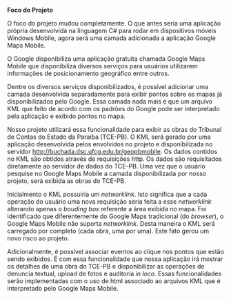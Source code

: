 **Foco do Projeto**

O foco do projeto mudou completamente. O que antes seria uma aplicação própria desenvolvida na linguagem C# para rodar em dispositivos móveis Windows Mobile, agora será uma camada adicionada a aplicação Google Maps Mobile.

O Google disponibiliza uma aplicação gratuita chamada Google Maps Mobile que disponibiliza diversos serviços para usuários utilizarem informações de posicionamento geográfico entre outros.

Dentre os diversos serviços disponibilizados, é possível adicionar uma camada desenvolvida separadamente para exibir pontos sobre os mapas já disponibilizados pelo Google. Essa camada nada mais é que um arquivo KML que feito de acordo com os padrões do Google pode ser interpretado pela aplicação e exibido pontos no mapa.

Nosso projeto utilizará essa funcionalidade para exibir as obras do Tribunal de Contas do Estado da Paraíba (TCE-PB). O KML será gerado por uma aplicação desenvolvida pelos envolvidos no projeto e disponíbilizada no servidor http://buchada.dsc.ufcg.edu.br/geopbmobile. Os dados contidos no KML são obtidos através de requisições http. Os dados são requisitados diretamente ao servidor de dados do TCE-PB.
Uma vez que o usuário pesquise no Google Maps Mobile a camada disponibilizada por nosso projeto, será exibida as obras do TCE-PB.

Inicialmento o KML possuiria um _networklink_. Isto significa que a cada operação do usuário uma nova requisição seria feita a esse _networklink_ alterando apenas o _bouding_ _box_ referente a área exibida no mapa. Foi identificado que diferentemente do Google Maps tradicional (do _browser_), o Google Maps Mobile não suporta _networklink_. Desta maneira o KML será carregado por completo (cada obra, uma por uma). Este fato gerou um novo risco ao projeto.

Adicionalmente, é possível associar eventos ao clique nos pontos que estão sendo exibidos. É com essa funcionalidade que nossa aplicação irá mostrar os detalhes de uma obra do TCE-PB e disponibilizar as operações de denuncia textual, upload de fotos e auditoria _in_ _loco_. Essas funcionalidades serão implementadas com o uso de html associado ao arquivos KML que é interpretado pelo Google Maps Mobile.